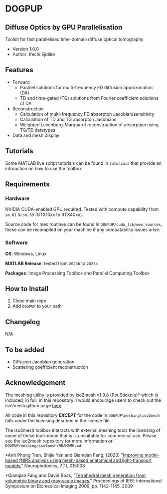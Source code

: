 # DOGPUP
## Diffuse Optics by GPU Parallelisation
Toolkit for fast parallelised time-domain diffuse optical tomography

- Version 1.0.0
- Author: Ifechi Ejidike

## Features

- Forward
    - Parallel solutions for multi-frequency FD diffusion approximation (DA)
    - TD and time-gated (TG) solutions from Fourier coefficient solutions of DA
- Reconstruction
    - Calculation of multi-frequency FD absorpton Jacobian/sensitivity
    - Calculation of TD and TG absorpton Jacobians
    - Weighted Levenburg-Marquardt reconstruction of absorption using TG/TD datatypes
- Data and mesh display

## Tutorials

Some MATLAB live script tutorials can be found in `tutorials` that provide an introuction on how to use the toolbox

## Requirements

### Hardware

NVIDIA CUDA-enabled GPU required. Tested with compute capability from `sm_61` to `sm_89` (GTX10xx to RTX40xx).

Source code for mex routines can be found in `DOGPUP/cuda_lib/mex_sources`, these can be recompiled on your machine if any compatability issues arise.

### Software

**OS**: Windows, Linux

**MATLAB Release**: tested from `2023b` to `2025a`

**Packages**: Image Processing Toolbox and Parallel Computing Toolbox

## How to Install

1. Clone main repo
2. Add `DOGPUP` to your path

## Changelog

N/A

## To be added

- Diffusion Jacobian generation
- Scattering coefficient reconstruction

## Acknowledgement

The meshing utility is provided by iso2mesh v1.9.8 (Pot Stickers)* which is included, in full, in this repository. 
I would encourage users to check out the iso2mesh github page [here](https://github.com/fangq/iso2mesh).

All code in this repository ***EXCEPT*** for the code in `DOGPUP\meshing\iso2mesh` falls under the licensing desribed in the license file.

The iso2mesh toolbox interacts with external meshing tools the licensing of some of these tools mean that is is unsuitable for commerical use. Please see the iso2mesh repository for more information or `DOGPUP/meshing/iso2mesh/REAMDME.md`

*Anh Phong Tran, Shijie Yan and Qianqian Fang, (2020) "[Improving model-based fNIRS analysis using mesh-based anatomical and light-transport models](https://doi.org/10.1117/1.NPh.7.1.015008)," Neurophotonics, 7(1), 015008

*Qianqian Fang and David Boas, "[Tetrahedral mesh generation from volumetric binary and gray-scale images](https://iso2mesh.sourceforge.net/upload/ISBI2009_abstract_final_web.pdf)," Proceedings of IEEE International Symposium on Biomedical Imaging 2009, pp. 1142-1145, 2009



